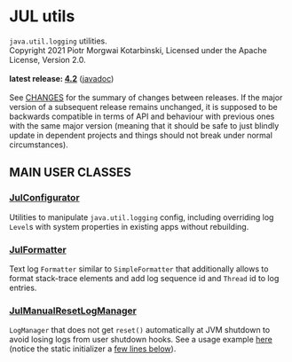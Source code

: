 # JUL utils

`java.util.logging` utilities.<br/>
Copyright 2021 Piotr Morgwai Kotarbinski, Licensed under the Apache License, Version 2.0.<br/>
<br/>
**latest release: [4.2](https://search.maven.org/artifact/pl.morgwai.base/jul-utils/4.2/jar)**
([javadoc](https://javadoc.io/doc/pl.morgwai.base/jul-utils/4.2))<br/>
<br/>
See [CHANGES](CHANGES.md) for the summary of changes between releases. If the major version of a subsequent release remains unchanged, it is supposed to be backwards compatible in terms of API and behaviour with previous ones with the same major version (meaning that it should be safe to just blindly update in dependent projects and things should not break under normal circumstances).


## MAIN USER CLASSES

### [JulConfigurator](https://javadoc.io/doc/pl.morgwai.base/jul-utils/latest/pl/morgwai/base/jul/JulConfigurator.html)
Utilities to manipulate `java.util.logging` config, including overriding log `Level`s with system properties in existing apps without rebuilding.

### [JulFormatter](https://javadoc.io/doc/pl.morgwai.base/jul-utils/latest/pl/morgwai/base/jul/JulFormatter.html)
Text log `Formatter` similar to `SimpleFormatter` that additionally allows to format stack-trace elements and add log sequence id and `Thread` id to log entries.

### [JulManualResetLogManager](https://javadoc.io/doc/pl.morgwai.base/jul-utils/latest/pl/morgwai/base/jul/JulManualResetLogManager.html)
`LogManager` that does not get `reset()` automatically at JVM shutdown to avoid losing logs from user shutdown hooks. See a usage example [here](https://github.com/morgwai/grpc-scopes/blob/v12.2/sample/src/main/java/pl/morgwai/samples/grpc/scopes/grpc/RecordStorageServer.java#L138) (notice the static initializer a [few lines below](https://github.com/morgwai/grpc-scopes/blob/v12.2/sample/src/main/java/pl/morgwai/samples/grpc/scopes/grpc/RecordStorageServer.java#L169-L174)).
